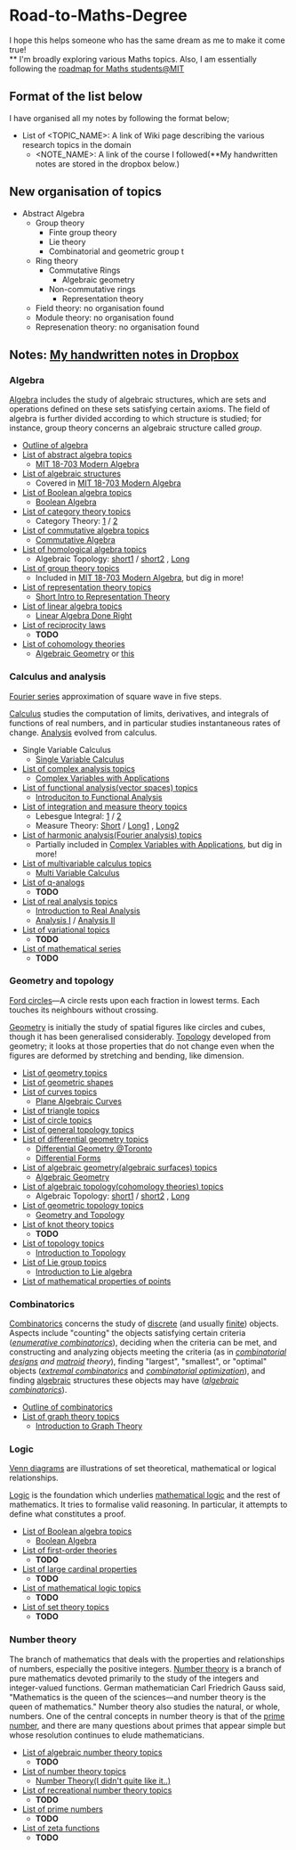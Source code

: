 # Road-to-Maths-Degree
I hope this helps someone who has the same dream as me to make it come true!  
** I'm broadly exploring various Maths topics. Also, I am essentially following the [roadmap for Maths students@MIT](https://math.mit.edu/academics/undergrad/roadmaps.php)


## Format of the list below
I have organised all my notes by following the format below;
- List of <TOPIC_NAME>: A link of Wiki page describing the various research topics in the domain
  - <NOTE_NAME>: A link of the course I followed(**My handwritten notes are stored in the dropbox below.)

## New organisation of topics
- Abstract Algebra
  - Group theory
    - Finte group theory
    - Lie theory
    - Combinatorial and geometric group t
  - Ring theory
    - Commutative Rings
      - Algebraic geometry
    - Non-commutative rings
      - Representation theory
  - Field theory: no organisation found
  - Module theory: no organisation found
  - Represenation theory: no organisation found


## Notes: [My handwritten notes in Dropbox](https://www.dropbox.com/sh/mnixi2vh4atrwsu/AACL60mihoLRtG65zku6mNCCa/Maths?dl=0&subfolder_nav_tracking=1)
### Algebra

[Algebra](https://en.wikipedia.org/wiki/Algebra) includes the study of algebraic structures, which are sets and operations defined on these sets satisfying certain axioms. The field of algebra is further divided according to which structure is studied; for instance, group theory concerns an algebraic structure called *group*.

- [Outline of algebra](https://en.wikipedia.org/wiki/Outline_of_algebra)
- [List of abstract algebra topics](https://en.wikipedia.org/wiki/List_of_abstract_algebra_topics)
  - [MIT 18-703 Modern Algebra](https://ocw.mit.edu/courses/mathematics/18-703-modern-algebra-spring-2013/)
- [List of algebraic structures](https://en.wikipedia.org/wiki/List_of_algebraic_structures)
  - Covered in [MIT 18-703 Modern Algebra](https://ocw.mit.edu/courses/mathematics/18-703-modern-algebra-spring-2013/)
- [List of Boolean algebra topics](https://en.wikipedia.org/wiki/List_of_Boolean_algebra_topics)
  - [Boolean Algebra](http://web.csulb.edu/~hill/ee201/Boolean%20Algebra.pdf)
- [List of category theory topics](https://en.wikipedia.org/wiki/List_of_category_theory_topics)
  - Category Theory: [1](http://qk206.user.srcf.net/notes/category_theory.pdf) / [2](http://pi.math.cornell.edu/~dmehrle/notes/partiii/cattheory_partiii_notes.pdf)
- [List of commutative algebra topics](https://en.wikipedia.org/wiki/List_of_commutative_algebra_topics)
  - [Commutative Algebra](https://www.mathematik.uni-kl.de/~gathmann/class/commalg-2013/commalg-2013.pdf)
- [List of homological algebra topics](https://en.wikipedia.org/wiki/List_of_homological_algebra_topics)
  - Algebraic Topology: [short1](https://www.dpmms.cam.ac.uk/~or257/teaching/notes/at.pdf) / [short2](http://geometry.ma.ic.ac.uk/acorti/wp-content/uploads/2016/07/AlgTop.pdf) , [Long](https://www.math.uni-potsdam.de/fileadmin/user_upload/Prof-Geometrie/Dokumente/Lehre/Lehrmaterialien/skript-algtopo.pdf)
- [List of group theory topics](https://en.wikipedia.org/wiki/List_of_group_theory_topics)
  - Included in [MIT 18-703 Modern Algebra](https://ocw.mit.edu/courses/mathematics/18-703-modern-algebra-spring-2013/), but dig in more!
- [List of representation theory topics](https://en.wikipedia.org/wiki/List_of_representation_theory_topics)
  - [Short Intro to Representation Theory](https://courses.maths.ox.ac.uk/node/53)
- [List of linear algebra topics](https://en.wikipedia.org/wiki/List_of_linear_algebra_topics)
  - [Linear Algebra Done Right](http://linear.axler.net/LADRvideos.html)
- [List of reciprocity laws](https://en.wikipedia.org/wiki/List_of_reciprocity_laws)
  - **TODO**
- [List of cohomology theories](https://en.wikipedia.org/wiki/List_of_cohomology_theories)
  - [Algebraic Geometry](https://www.mathematik.uni-kl.de/~gathmann/class/alggeom-2019/alggeom-2019.pdf) or [this](https://www.math.ru.nl/~bmoonen/Lecturenotes/alggeom.pdf)



### Calculus and analysis

[Fourier series](https://en.wikipedia.org/wiki/Fourier_series) approximation of square wave in five steps.

[Calculus](https://en.wikipedia.org/wiki/Calculus) studies the computation of limits, derivatives, and integrals of functions of real numbers, and in particular studies instantaneous rates of change. [Analysis](https://en.wikipedia.org/wiki/Mathematical_analysis) evolved from calculus.

- Single Variable Calculus
  - [Single Variable Calculus](https://ocw.mit.edu/courses/mathematics/18-01sc-single-variable-calculus-fall-2010/)
- [List of complex analysis topics](https://en.wikipedia.org/wiki/List_of_complex_analysis_topics)
  - [Complex Variables with Applications](https://ocw.mit.edu/courses/mathematics/18-04-complex-variables-with-applications-spring-2018/index.htm)
- [List of functional analysis(vector spaces) topics](https://en.wikipedia.org/wiki/List_of_vector_spaces_in_mathematics)
  - [Introduciton to Functional Analysis](https://ocw.mit.edu/courses/mathematics/18-102-introduction-to-functional-analysis-spring-2009/)
- [List of integration and measure theory topics](https://en.wikipedia.org/wiki/List_of_integration_and_measure_theory_topics)
  - Lebesgue Integral: [1](http://williamchen-mathematics.info/lnilifolder/lnili.html) / [2](https://www.math.tamu.edu/~francis.narcowich/m641/m641_notes/lebesgue_integral.pdf)
  - Measure Theory: [Short](https://www.math.ucdavis.edu/~hunter/measure_theory/measure_notes.pdf) / [Long1](http://www.math.ucsd.edu/~bdriver/240-00-01/Lecture_Notes/measurep.pdf) , [Long2](https://luiarthur.github.io/assets/ams241/measure/grigoryan.pdf)
- [List of harmonic analysis(Fourier analysis) topics](https://en.wikipedia.org/wiki/List_of_Fourier_analysis_topics)
  - Partially included in [Complex Variables with Applications](https://ocw.mit.edu/courses/mathematics/18-04-complex-variables-with-applications-spring-2018/index.htm), but dig in more!
- [List of multivariable calculus topics](https://en.wikipedia.org/wiki/List_of_multivariable_calculus_topics)
  - [Multi Variable Calculus](https://ocw.mit.edu/courses/mathematics/18-02sc-multivariable-calculus-fall-2010/)
- [List of q-analogs](https://en.wikipedia.org/wiki/List_of_q-analogs)
  - **TODO**
- [List of real analysis topics](https://en.wikipedia.org/wiki/List_of_real_analysis_topics)
  - [Introduction to Real Analysis](http://www.math.louisville.edu/~lee/RealAnalysis/IntroRealAnal.pdf)
  - [Analysis I](https://ocw.mit.edu/courses/mathematics/18-100b-analysis-i-fall-2010/) / [Analysis II](https://ocw.mit.edu/courses/mathematics/18-101-analysis-ii-fall-2005/)
- [List of variational topics](https://en.wikipedia.org/wiki/List_of_variational_topics)
  - **TODO**
- [List of mathematical series](https://en.wikipedia.org/wiki/List_of_mathematical_series)
  - **TODO**



### Geometry and topology

[Ford circles](https://en.wikipedia.org/wiki/Ford_circle)—A circle rests upon each fraction in lowest terms. Each touches its neighbours without crossing.

[Geometry](https://en.wikipedia.org/wiki/Geometry) is initially the study of spatial figures like circles and cubes, though it has been generalised considerably. [Topology](https://en.wikipedia.org/wiki/Topology) developed from geometry; it looks at those properties that do not change even when the figures are deformed by stretching and bending, like dimension.

- [List of geometry topics](https://en.wikipedia.org/wiki/List_of_geometry_topics)
- [List of geometric shapes](https://en.wikipedia.org/wiki/List_of_geometric_shapes)
- [List of curves topics](https://en.wikipedia.org/wiki/List_of_curves_topics)
  - [Plane Algebraic Curves](https://www.mathematik.uni-kl.de/~gathmann/class/curves-2018/curves-2018.pdf)
- [List of triangle topics](https://en.wikipedia.org/wiki/List_of_triangle_topics)
- [List of circle topics](https://en.wikipedia.org/wiki/List_of_topics_related_to_pi)
- [List of general topology topics](https://en.wikipedia.org/wiki/List_of_general_topology_topics)
- [List of differential geometry topics](https://en.wikipedia.org/wiki/List_of_differential_geometry_topics)
  - [Differential Geometry @Toronto](http://www.math.toronto.edu/mein/teaching/MAT367/DiffGeomNotes.pdf)
  - [Differential Forms](https://math.mit.edu/classes/18.952/2018SP/files/18.952_book.pdf)
- [List of algebraic geometry(algebraic surfaces) topics](https://en.wikipedia.org/wiki/List_of_algebraic_surfaces)
  - [Algebraic Geometry](https://www.mathematik.uni-kl.de/~gathmann/class/alggeom-2019/alggeom-2019.pdf)
- [List of algebraic topology(cohomology theories) topics](https://en.wikipedia.org/wiki/List_of_cohomology_theories)
  - Algebraic Topology: [short1](https://www.dpmms.cam.ac.uk/~or257/teaching/notes/at.pdf) / [short2](http://geometry.ma.ic.ac.uk/acorti/wp-content/uploads/2016/07/AlgTop.pdf) , [Long](https://www.math.uni-potsdam.de/fileadmin/user_upload/Prof-Geometrie/Dokumente/Lehre/Lehrmaterialien/skript-algtopo.pdf)
- [List of geometric topology topics](https://en.wikipedia.org/wiki/List_of_geometric_topology_topics)
  - [Geometry and Topology](http://www.claymath.org/library/Ritter/ritter-lectures-on-geomery-and-topology.pdf)
- [List of knot theory topics](https://en.wikipedia.org/wiki/List_of_knot_theory_topics)
  - **TODO**
- [List of topology topics](https://en.wikipedia.org/wiki/List_of_topology_topics)
  - [Introduction to Topology](http://people.maths.ox.ac.uk/~joyce/Nairobi2019/Cavalieri-Topology.pdf)
- [List of Lie group topics](https://en.wikipedia.org/wiki/List_of_Lie_group_topics)
  - [Introduction to Lie algebra](http://www.hcm.uni-bonn.de/en/homepages/prof-dr-nicolas-perrin/teaching/introduction-to-lie-algebras/)
- [List of mathematical properties of points](https://en.wikipedia.org/wiki/List_of_mathematical_properties_of_points)



### Combinatorics

[Combinatorics](https://en.wikipedia.org/wiki/Combinatorics) concerns the study of [discrete](https://en.wikipedia.org/wiki/Countable_set) (and usually [finite](https://en.wikipedia.org/wiki/Finite_set)) objects. Aspects include "counting" the objects satisfying certain criteria (*[enumerative combinatorics](https://en.wikipedia.org/wiki/Enumerative_combinatorics)*), deciding when the criteria can be met, and constructing and analyzing objects meeting the criteria (as in *[combinatorial designs](https://en.wikipedia.org/wiki/Combinatorial_design) and [matroid](https://en.wikipedia.org/wiki/Matroid) theory*), finding "largest", "smallest", or "optimal" objects (*[extremal combinatorics](https://en.wikipedia.org/wiki/Extremal_combinatorics)* and *[combinatorial optimization](https://en.wikipedia.org/wiki/Combinatorial_optimization)*), and finding [algebraic](https://en.wikipedia.org/wiki/Algebra) structures these objects may have (*[algebraic combinatorics](https://en.wikipedia.org/wiki/Algebraic_combinatorics)*).

- [Outline of combinatorics](https://en.wikipedia.org/wiki/Outline_of_combinatorics)
- [List of graph theory topics](https://en.wikipedia.org/wiki/List_of_graph_theory_topics)
  - [Introduction to Graph Theory](https://www.math.utah.edu/mathcircle/notes/MC_Graph_Theory.pdf)



### Logic

[Venn diagrams](https://en.wikipedia.org/wiki/Venn_diagram) are illustrations of set theoretical, mathematical or logical relationships.

[Logic](https://en.wikipedia.org/wiki/Logic) is the foundation which underlies [mathematical logic](https://en.wikipedia.org/wiki/Mathematical_logic) and the rest of mathematics. It tries to formalise valid reasoning. In particular, it attempts to define what constitutes a proof.

- [List of Boolean algebra topics](https://en.wikipedia.org/wiki/List_of_Boolean_algebra_topics)
  - [Boolean Algebra](http://web.csulb.edu/~hill/ee201/Boolean%20Algebra.pdf)
- [List of first-order theories](https://en.wikipedia.org/wiki/List_of_first-order_theories)
  - **TODO**
- [List of large cardinal properties](https://en.wikipedia.org/wiki/List_of_large_cardinal_properties)
  - **TODO**
- [List of mathematical logic topics](https://en.wikipedia.org/wiki/List_of_mathematical_logic_topics)
  - **TODO**
- [List of set theory topics](https://en.wikipedia.org/wiki/List_of_set_theory_topics)
  - **TODO**



### Number theory

The branch of mathematics that deals with the properties and relationships of numbers, especially the positive integers. [Number theory](https://en.wikipedia.org/wiki/Number_theory) is a branch of pure mathematics devoted primarily to the study of the integers and integer-valued functions. German mathematician Carl Friedrich Gauss said, "Mathematics is the queen of the sciences—and number theory is the queen of mathematics." Number theory also studies the natural, or whole, numbers. One of the central concepts in number theory is that of the [prime number](https://en.wikipedia.org/wiki/Prime_number), and there are many questions about primes that appear simple but whose resolution continues to elude mathematicians.

- [List of algebraic number theory topics](https://en.wikipedia.org/wiki/List_of_algebraic_number_theory_topics)
  - **TODO**
- [List of number theory topics](https://en.wikipedia.org/wiki/List_of_number_theory_topics)
  - [Number Theory(I didn't quite like it..)](https://ocw.mit.edu/courses/mathematics/18-781-theory-of-numbers-spring-2012/lecture-notes/)
- [List of recreational number theory topics](https://en.wikipedia.org/wiki/List_of_recreational_number_theory_topics)
  - **TODO**
- [List of prime numbers](https://en.wikipedia.org/wiki/List_of_prime_numbers)
  - **TODO**
- [List of zeta functions](https://en.wikipedia.org/wiki/List_of_zeta_functions)
  - **TODO**
